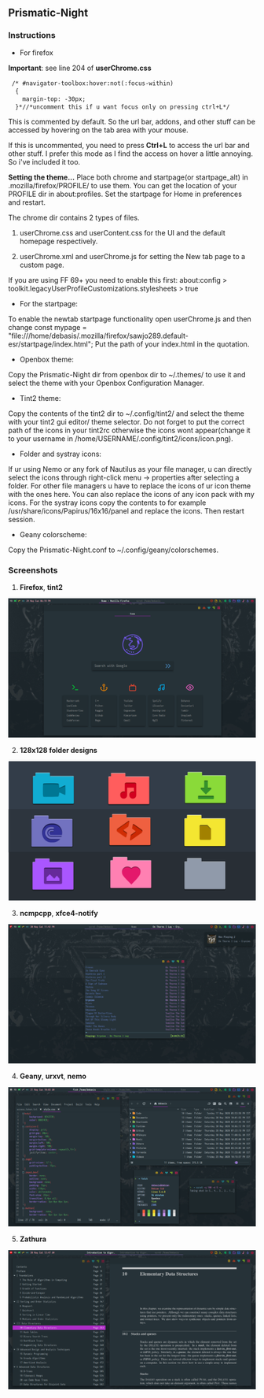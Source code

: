 ## Prismatic-Night

### Instructions

- For firefox

**Important**: see line 204 of **userChrome.css**

```
 /* #navigator-toolbox:hover:not(:focus-within)
  {
	margin-top: -30px;
  }*//*uncomment this if u want focus only on pressing ctrl+L*/
```

This is commented by default. So the url bar, addons, and other stuff can be accessed by hovering on the tab area with your mouse.

If this is uncommented, you need to press **Ctrl+L** to access the url bar and other stuff. I prefer this mode as I find the access on hover a little annoying. So i've included it too.

**Setting the theme...**
Place both chrome and startpage(or startpage_alt) in .mozilla/firefox/PROFILE/ to use them. You can get the location of your PROFILE dir in about:profiles. Set the startpage for Home in preferences and restart.

 The chrome dir contains 2 types of files.

   1. userChrome.css and userContent.css for the UI and the default homepage respectively.

   2. userChrome.xml and userChrome.js for setting the New tab page to a custom page.

If you are using FF 69+ you need to enable this first: about:config > toolkit.legacyUserProfileCustomizations.stylesheets > true

- For the startpage: 

To enable the newtab startpage functionality open userChrome.js and then change const mypage = "file:///home/debasis/.mozilla/firefox/sawjo289.default-esr/startpage/index.html"; Put the path of your index.html in the quotation.

- Openbox theme:

Copy the Prismatic-Night dir from openbox dir to ~/.themes/ to use it and select the theme with your Openbox Configuration Manager.

- Tint2 theme: 

Copy the contents of the tint2 dir to ~/.config/tint2/ and select the theme with your tint2 gui editor/ theme selector. Do not forget to put the correct path of the icons in your tint2rc otherwise the icons wont appear(change it to your username in /home/USERNAME/.config/tint2/icons/icon.png).

- Folder and systray icons:

If ur using Nemo or any fork of Nautilus as your file manager, u can directly select the icons through right-click menu -> properties after selecting a folder. For other file managers u have to replace the icons of ur icon theme with the ones here. You can also replace the icons of any icon pack with my icons. For the systray icons copy the contents to for example /usr/share/icons/Papirus/16x16/panel and replace the icons. Then restart session.

- Geany colorscheme:

Copy the Prismatic-Night.conf to ~/.config/geany/colorschemes.


### Screenshots

1. **Firefox**, **tint2**

![firefox](/screenshots/ff.png)

2. **128x128 folder designs**

![folders](/screenshots/folders.png)

3. **ncmpcpp**, **xfce4-notify**

![ncmpcpp](/screenshots/ncmpcpp.png)

4. **Geany**, **urxvt**, **nemo**

![all](/screenshots/all.png)

5. **Zathura**

![zathura](/screenshots/zathura.png)
